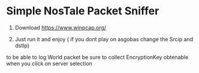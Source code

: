 # Simple NosTale Packet Sniffer

1. Download https://www.winpcap.org/

2. Just run it and enjoy ( if you dont play on asgobas change the Srcip and dstIp)

to be able to log World packet be sure to collect EncryptionKey obtenable when you click on server selection
